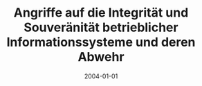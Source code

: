 ---
abstract: ''
authors:
- Christian Brem
date: '2004-01-01'
featured: false
publication_types:
- '7'
publishDate: '2004-01-01'
title: Angriffe auf die Integrität und Souveränität betrieblicher Informationssysteme
  und deren Abwehr
url_pdf: ''
---
